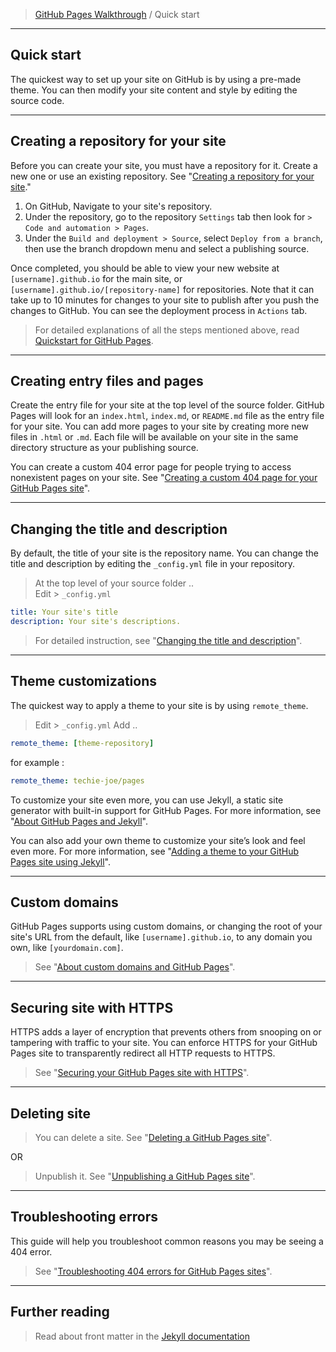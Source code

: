 > [GitHub Pages Walkthrough](../) / Quick start

---

## Quick start

The quickest way to set up your site on GitHub is by using a pre-made theme. You can then modify your site content and style by editing the source code.

---

## Creating a repository for your site

Before you can create your site, you must have a repository for it. Create a new one or use an existing repository. See "[Creating a repository for your site](https://docs.github.com/en/pages/getting-started-with-github-pages/creating-a-github-pages-site#creating-a-repository-for-your-site)."

1. On GitHub, Navigate to your site's repository.
2. Under the repository, go to the repository `Settings` tab then look for `> Code and automation > Pages`. 
3. Under the `Build and deployment > Source`, select `Deploy from a branch`, then use the branch dropdown menu and select a publishing source.

Once completed, you should be able to view your new website at `[username].github.io` for the main site, or `[username].github.io/[repository-name]` for repositories. Note that it can take up to 10 minutes for changes to your site to publish after you push the changes to GitHub. You can see the deployment process in `Actions` tab.

> For detailed explanations of all the steps mentioned above, read [Quickstart for GitHub Pages](https://docs.github.com/en/pages/quickstart).

---

## Creating entry files and pages

Create the entry file for your site at the top level of the source folder. GitHub Pages will look for an `index.html`, `index.md`, or `README.md` file as the entry file for your site. You can add more pages to your site by creating more new files in `.html` or `.md`. Each file will be available on your site in the same directory structure as your publishing source.

You can create a custom 404 error page for people trying to access nonexistent pages on your site. See "[Creating a custom 404 page for your GitHub Pages site](https://docs.github.com/en/pages/getting-started-with-github-pages/creating-a-custom-404-page-for-your-github-pages-site)".

---

## Changing the title and description

By default, the title of your site is the repository name. You can change the title and description by editing the `_config.yml` file in your repository.

> At the top level of your source folder ..  
> Edit > `_config.yml`

```yml
title: Your site's title
description: Your site's descriptions.
```

> For detailed instruction, see "[Changing the title and description](https://docs.github.com/en/pages/quickstart#changing-the-title-and-description)".

---

## Theme customizations

The quickest way to apply a theme to your site is by using `remote_theme`.

> Edit > `_config.yml`
> Add ..

```yml
remote_theme: [theme-repository]
```
for example :
```yml
remote_theme: techie-joe/pages
```

To customize your site even more, you can use Jekyll, a static site generator with built-in support for GitHub Pages. For more information, see "[About GitHub Pages and Jekyll](https://docs.github.com/en/pages/setting-up-a-github-pages-site-with-jekyll/about-github-pages-and-jekyll)".

You can also add your own theme to customize your site’s look and feel even more. For more information, see "[Adding a theme to your GitHub Pages site using Jekyll](https://docs.github.com/en/pages/setting-up-a-github-pages-site-with-jekyll/adding-a-theme-to-your-github-pages-site-using-jekyll)".

---

## Custom domains

GitHub Pages supports using custom domains, or changing the root of your site's URL from the default, like `[username].github.io`, to any domain you own, like `[yourdomain.com]`.

> See "[About custom domains and GitHub Pages](https://docs.github.com/en/pages/configuring-a-custom-domain-for-your-github-pages-site/about-custom-domains-and-github-pages)".

---

## Securing site with HTTPS

HTTPS adds a layer of encryption that prevents others from snooping on or tampering with traffic to your site. You can enforce HTTPS for your GitHub Pages site to transparently redirect all HTTP requests to HTTPS.

> See "[Securing your GitHub Pages site with HTTPS](https://docs.github.com/en/pages/getting-started-with-github-pages/securing-your-github-pages-site-with-https)".

---

## Deleting site

> You can delete a site. See "[Deleting a GitHub Pages site](https://docs.github.com/en/pages/getting-started-with-github-pages/deleting-a-github-pages-site)".  

OR

> Unpublish it. See "[Unpublishing a GitHub Pages site](https://docs.github.com/en/pages/getting-started-with-github-pages/unpublishing-a-github-pages-site)".

---

## Troubleshooting errors

This guide will help you troubleshoot common reasons you may be seeing a 404 error.

> See "[Troubleshooting 404 errors for GitHub Pages sites](https://docs.github.com/en/pages/getting-started-with-github-pages/troubleshooting-404-errors-for-github-pages-sites)".

---

## Further reading

> Read about front matter in the [Jekyll documentation](https://jekyllrb.com/docs/frontmatter)
